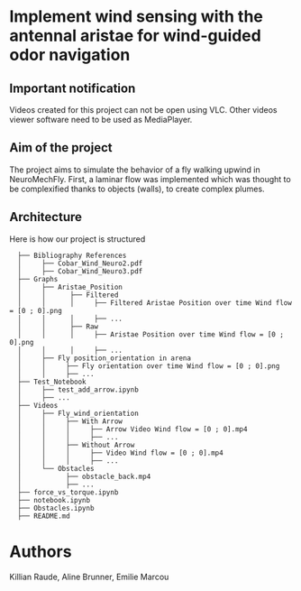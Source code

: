 # Implement wind sensing with the antennal aristae for wind-guided odor navigation

## Important notification
Videos created for this project can not be open using VLC. Other videos viewer software need to be used as MediaPlayer.

## Aim of the project
The project aims to simulate the behavior of a fly walking upwind in NeuroMechFly. First, a laminar flow was implemented which was thought to be complexified thanks to objects (walls), to create complex plumes. 

## Architecture
Here is how our project is structured

      ├── Bibliography References
      │     ├── Cobar_Wind_Neuro2.pdf
      │     ├── Cobar_Wind_Neuro3.pdf
      ├── Graphs
      │     ├── Aristae_Position
      │     │      ├── Filtered
      │     │      │     ├── Filtered Aristae Position over time Wind flow = [0 ; 0].png
      │     │      │     ├── ... 
      │     │      ├── Raw
      │     │      │     ├── Aristae Position over time Wind flow = [0 ; 0].png
      │     │      │     ├── ...
      │     ├── Fly position_orientation in arena
      │     │     ├── Fly orientation over time Wind flow = [0 ; 0].png
      │     │     ├── ... 
      ├── Test_Notebook
      │     ├── test_add_arrow.ipynb
      │     ├── ... 
      ├── Videos
      │     ├── Fly_wind_orientation
      │     │     ├── With Arrow
      │     │     │     ├── Arrow Video Wind flow = [0 ; 0].mp4
      │     │     │     ├── ...
      │     │     ├── Without Arrow
      │     │     │     ├── Video Wind flow = [0 ; 0].mp4
      │     │     │     ├── ...
      │     └── Obstacles
      │           ├── obstacle_back.mp4
      │           ├── ...
      ├── force_vs_torque.ipynb
      ├── notebook.ipynb
      ├── Obstacles.ipynb
      ├── README.md     

# Authors
Killian Raude, Aline Brunner, Emilie Marcou
